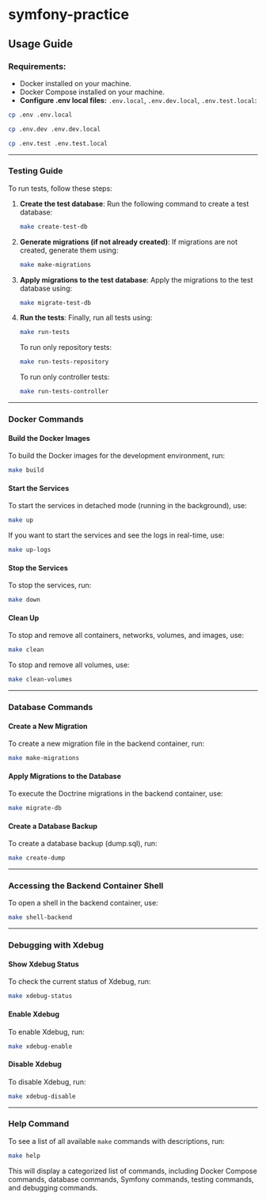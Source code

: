 # symfony-practice

## Usage Guide

### Requirements:

- Docker installed on your machine.
- Docker Compose installed on your machine.
- **Configure .env local files:** `.env.local`, `.env.dev.local`, `.env.test.local`:

```bash
cp .env .env.local
```

```bash
cp .env.dev .env.dev.local
```

```bash
cp .env.test .env.test.local
```

---

### Testing Guide

To run tests, follow these steps:

1. **Create the test database**:
   Run the following command to create a test database:

   ```bash
   make create-test-db
   ```

2. **Generate migrations (if not already created)**:
   If migrations are not created, generate them using:

   ```bash
   make make-migrations
   ```

3. **Apply migrations to the test database**:
   Apply the migrations to the test database using:

   ```bash
   make migrate-test-db
   ```

4. **Run the tests**:
   Finally, run all tests using:

   ```bash
   make run-tests
   ```

   To run only repository tests:

   ```bash
   make run-tests-repository
   ```

   To run only controller tests:

   ```bash
   make run-tests-controller
   ```

---

### Docker Commands

#### Build the Docker Images

To build the Docker images for the development environment, run:

```bash
make build
```

#### Start the Services

To start the services in detached mode (running in the background), use:

```bash
make up
```

If you want to start the services and see the logs in real-time, use:

```bash
make up-logs
```

#### Stop the Services

To stop the services, run:

```bash
make down
```

#### Clean Up

To stop and remove all containers, networks, volumes, and images, use:

```bash
make clean
```

To stop and remove all volumes, use:

```bash
make clean-volumes
```

---

### Database Commands

#### Create a New Migration

To create a new migration file in the backend container, run:

```bash
make make-migrations
```

#### Apply Migrations to the Database

To execute the Doctrine migrations in the backend container, use:

```bash
make migrate-db
```

#### Create a Database Backup

To create a database backup (dump.sql), run:

```bash
make create-dump
```

---

### Accessing the Backend Container Shell

To open a shell in the backend container, use:

```bash
make shell-backend
```

---

### Debugging with Xdebug

#### Show Xdebug Status

To check the current status of Xdebug, run:

```bash
make xdebug-status
```

#### Enable Xdebug

To enable Xdebug, run:

```bash
make xdebug-enable
```

#### Disable Xdebug

To disable Xdebug, run:

```bash
make xdebug-disable
```

---

### Help Command

To see a list of all available `make` commands with descriptions, run:

```bash
make help
```

This will display a categorized list of commands, including Docker Compose commands, database commands, Symfony commands, testing commands, and debugging commands.
